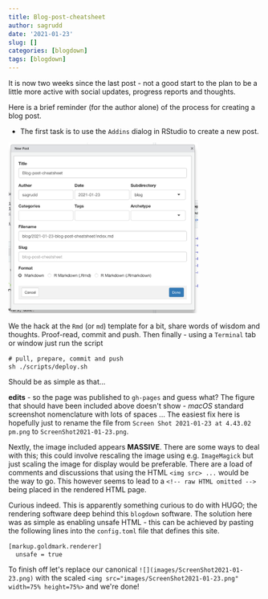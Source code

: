 ```yaml
---
title: Blog-post-cheatsheet
author: sagrudd
date: '2021-01-23'
slug: []
categories: [blogdown]
tags: [blogdown]
---
```


It is now two weeks since the last post - not a good start to the plan to be a
little more active with social updates, progress reports and thoughts.

Here is a brief reminder (for the author alone) of the process for creating a
blog post. 

- The first task is to use the `Addins` dialog in RStudio to create a new post. 

<img src="images/ScreenShot2021-01-23.png" width=75% height=75%>

We the hack at the `Rmd` (or `md`) template for a bit, share words of wisdom and
thoughts. Proof-read, commit and push. Then finally - using a `Terminal` tab
or window just run the script

```
# pull, prepare, commit and push
sh ./scripts/deploy.sh
```

Should be as simple as that...

**edits** - so the page was published to `gh-pages` and guess what? The figure
that should have been included above doesn't show - *macOS* standard screenshot
nomenclature with lots of spaces ... The easiest fix here is hopefully just to
rename the file from `Screen Shot 2021-01-23 at 4.43.02 pm.png` to
`ScreenShot2021-01-23.png`.

Nextly, the image included appears **MASSIVE**. There are some ways to deal with
this; this could involve rescaling the image using e.g. `ImageMagick` but
just scaling the image for display would be preferable. There are a load of
comments and discussions that using the HTML `<img src> ...` would be the way
to go. This however seems to lead to a `<!-- raw HTML omitted -->` being placed
in the rendered HTML page.

Curious indeed. This is apparently something curious to do with HUGO; the
rendering software deep behind this `blogdown` software. The solution here was
as simple as enabling unsafe HTML - this can be achieved by pasting the
following lines into the `config.toml` file that defines this site.

```
[markup.goldmark.renderer]
  unsafe = true
```

To finish off let's replace our canonical `![](images/ScreenShot2021-01-23.png)`
with the scaled 
`<img src="images/ScreenShot2021-01-23.png" width=75% height=75%>` and we're
done!